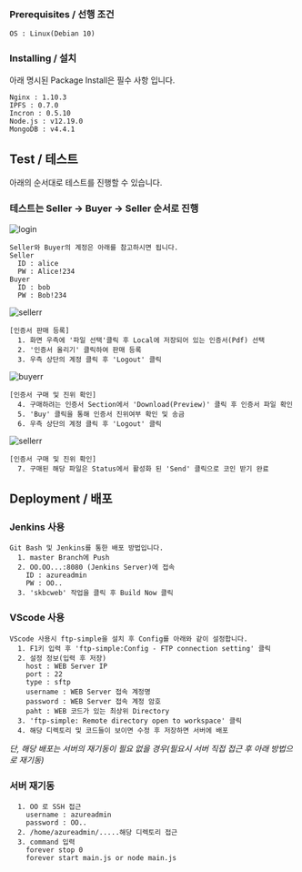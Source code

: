 ### Prerequisites / 선행 조건

```
OS : Linux(Debian 10)
```

### Installing / 설치

아래 명시된 Package Install은 필수 사항 입니다.

```
Nginx : 1.10.3
IPFS : 0.7.0
Incron : 0.5.10
Node.js : v12.19.0
MongoDB : v4.4.1
```

## Test / 테스트

아래의 순서대로 테스트를 진행할 수 있습니다.

### 테스트는 Seller -> Buyer -> Seller 순서로 진행
![login](https://user-images.githubusercontent.com/41175032/99395632-0f77c100-2924-11eb-842e-3499b5852608.PNG)
```
Seller와 Buyer의 계정은 아래를 참고하시면 됩니다.
Seller
  ID : alice
  PW : Alice!234
Buyer
  ID : bob
  PW : Bob!234
```
![sellerr](https://user-images.githubusercontent.com/41175032/99395633-0f77c100-2924-11eb-94bf-73664e175da3.png)
```
[인증서 판매 등록]
  1. 화면 우측에 '파일 선택'클릭 후 Local에 저장되어 있는 인증서(Pdf) 선택
  2. '인증서 올리기' 클릭하여 판매 등록
  3. 우측 상단의 계정 클릭 후 'Logout' 클릭
```
![buyerr](https://user-images.githubusercontent.com/41175032/99395627-0d156700-2924-11eb-8219-dcd57e5059e5.png)  
```
[인증서 구매 및 진위 확인]
  4. 구매하려는 인증서 Section에서 'Download(Preview)' 클릭 후 인증서 파일 확인
  5. 'Buy' 클릭을 통해 인증서 진위여부 확인 및 송금
  6. 우측 상단의 계정 클릭 후 'Logout' 클릭
```
![sellerr](https://user-images.githubusercontent.com/41175032/99395633-0f77c100-2924-11eb-94bf-73664e175da3.png)
```
[인증서 구매 및 진위 확인]
  7. 구매된 해당 파일은 Status에서 활성화 된 'Send' 클릭으로 코인 받기 완료
```

## Deployment / 배포

### Jenkins 사용
```
Git Bash 및 Jenkins를 통한 배포 방법입니다.
  1. master Branch에 Push
  2. OO.OO...:8080 (Jenkins Server)에 접속
    ID : azureadmin
    PW : OO..
  3. 'skbcweb' 작업을 클릭 후 Build Now 클릭
```
### VScode 사용
```
VScode 사용시 ftp-simple을 설치 후 Config를 아래와 같이 설정합니다.
  1. F1키 입력 후 'ftp-simple:Config - FTP connection setting' 클릭
  2. 설정 정보(입력 후 저장)
    host : WEB Server IP
    port : 22
    type : sftp
    username : WEB Server 접속 계정명
    password : WEB Server 접속 계정 암호
    paht : WEB 코드가 있는 최상위 Directory
  3. 'ftp-simple: Remote directory open to workspace' 클릭
  4. 해당 디렉토리 및 코드들이 보이면 수정 후 저장하면 서버에 배포
```
*단, 해당 배포는 서버의 재기동이 필요 없을 경우(필요시 서버 직접 접근 후 아래 방법으로 재기동)*
### 서버 재기동
```
  1. OO 로 SSH 접근
    username : azureadmin
    password : OO..
  2. /home/azureadmin/.....해당 디렉토리 접근
  3. command 입력
    forever stop 0
    forever start main.js or node main.js
```
